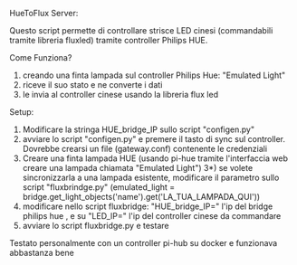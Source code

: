 HueToFlux Server:

Questo script permette di controllare strisce LED cinesi (commandabili tramite libreria fluxled)
tramite controller Philips HUE.

Come Funziona?
 1) creando una finta lampada sul controller Philips Hue: "Emulated Light"
 2) riceve il suo stato e ne converte i dati
 3) le invia al controller cinese usando la libreria flux led

Setup:
 1) Modificare la stringa HUE_bridge_IP sullo script "configen.py"
 2) avviare lo script "configen.py" e premere il tasto di sync sul controller. Dovrebbe crearsi un file (gateway.conf) contenente le credenziali
 3) Creare una finta lampada HUE (usando pi-hue tramite l'interfaccia web creare una lampada chiamata "Emulated Light")
 3*) se volete sincronizzarla a una lampada esistente, modificare il parametro  sullo script "fluxbrindge.py" (emulated_light = bridge.get_light_objects('name').get('LA_TUA_LAMPADA_QUI'))
 4) modificare nello script fluxbridge: "HUE_bridge_IP=" l'ip del bridge philips hue , e su "LED_IP=" l'ip del controller cinese da commandare
 5) avviare lo script fluxbridge.py e testare
 
Testato personalmente con un controller pi-hub su docker e funzionava abbastanza bene